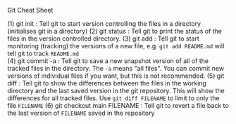 Git Cheat Sheet

(1)  git init             : Tell git to start version controlling the files in a directory
                            (initialises git in a directory)
(2)  git status           : Tell git to print the status of the files in the version 
                            controlled directory.
(3)  git add              : Tell git to start monitoring (tracking) the versions of a new
                            file, e.g. `git add README.md` will tell git to track `README.md`   
(4)  git commit -a        : Tell git to save a new snapshot version of all of the tracked
                            files in the directory. The `-a` means "all files". You can
                            commit new versions of individual files if you want, but this
                            is not recommended.
(5)  git diff             : Tell git to show the differences between the files in the working
                            directory and the last saved version in the git repository. This will
                            show the differences for all tracked files. Use
                            `git diff FILENAME` to limit to only the file `FILENAME`
(6) git checkout main FILENAME : Tell git to revert a file back to the last version of `FILENAME` 
                                 saved in the repository

